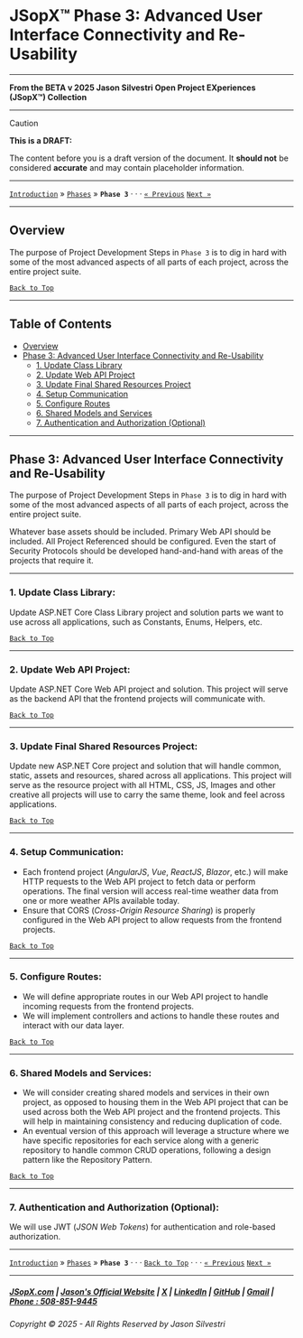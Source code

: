 # JSopX™ Phase 3: Advanced User Interface Connectivity and Re-Usability

---

**From the ﻿BETA v 2025 Jason Silvestri Open Project EXperiences (JSopX™) Collection**

---

> [!CAUTION]
> **This is a DRAFT:**
> 
> The content before you is a draft version of the document. It **should not** be considered **accurate** and may contain placeholder information.
>

---

[`Introduction`](../Introduction/) » [`Phases`](./ReadMe.md) » **`Phase 3`**  · · · [`« Previous`](./Phase-2.md) [`Next »`](./Phase-4.md)

---

## **Overview**

The purpose of Project Development Steps in `Phase 3` is to dig in hard with some of the most advanced aspects of all parts of each project, across the entire project suite. 

[`Back to Top`](#table-of-contents)

---

## Table of Contents

  - [Overview](#overview)
  - [Phase 3: Advanced User Interface Connectivity and Re-Usability](#phase-3-advanced-user-interface-connectivity-and-re-usability)
    - [1. Update Class Library](#1-update-class-library)
    - [2. Update Web API Project](#2-update-web-api-project)
    - [3. Update Final Shared Resources Project](#3-update-final-shared-resources-project)
    - [4. Setup Communication](#4-setup-communication)
    - [5. Configure Routes](#5-configure-routes)
    - [6. Shared Models and Services](#6-shared-models-and-services)
    - [7. Authentication and Authorization (Optional)](#7-authentication-and-authorization-optional)

---

## **Phase 3: Advanced User Interface Connectivity and Re-Usability**

The purpose of Project Development Steps in `Phase 3` is to dig in hard with some of the most advanced aspects of all parts of each project, across the entire project suite. 

Whatever base assets should be included. Primary Web API should be included. All Project Referenced should be configured. Even the start of Security Protocols should be developed hand-and-hand with areas of the projects that require it.

---

### 1. **Update Class Library**: 

Update ASP.NET Core Class Library project and solution parts we want to use across all applications, such as Constants, Enums, Helpers, etc.
   
[`Back to Top`](#table-of-contents)

---

### 2. **Update Web API Project**: 

Update ASP.NET Core Web API project and solution. This project will serve as the backend API that the frontend projects will communicate with.

[`Back to Top`](#table-of-contents)

---

### 3. **Update Final Shared Resources Project**: 

Update new ASP.NET Core project and solution that will handle common, static, assets and resources, shared across all applications. This project will serve as the resource project with all HTML, CSS, JS, Images and other creative all projects will use to carry the same theme, look and feel across applications.

[`Back to Top`](#table-of-contents)

---

### 4. **Setup Communication**:

   - Each frontend project (_AngularJS_, _Vue_, _ReactJS_, _Blazor_, etc.) will make HTTP requests to the Web API project to fetch data or perform operations. The final version will access real-time weather data from one or more weather APIs available today.
   - Ensure that CORS (_Cross-Origin Resource Sharing_) is properly configured in the Web API project to allow requests from the frontend projects.

[`Back to Top`](#table-of-contents)

---

### 5. **Configure Routes**:

   - We will define appropriate routes in our Web API project to handle incoming requests from the frontend projects.
   - We will implement controllers and actions to handle these routes and interact with our data layer.

[`Back to Top`](#table-of-contents)

---

### 6. **Shared Models and Services**:

   - We will consider creating shared models and services in their own project, as opposed to housing them in the Web API project that can be used across both the Web API project and the frontend projects. This will help in maintaining consistency and reducing duplication of code.
   - An eventual version of this approach will leverage a structure where we have specific repositories for each service along with a generic repository to handle common CRUD operations, following a design pattern like the Repository Pattern.

[`Back to Top`](#table-of-contents)

---

### 7. **Authentication and Authorization (Optional)**:

We will use JWT (_JSON Web Tokens_) for authentication and role-based authorization.

---

[`Introduction`](../Introduction/) » [`Phases`](./ReadMe.md) » **`Phase 3`**  · · ·  [`Back to Top`](#table-of-contents) · · · [`« Previous`](./Phase-2.md) [`Next »`](./Phase-4.md)

---

##### [JSopX.com](https://www.jsopx.com/) | [Jason's Official Website](https://www.jsilvestri.com/) | [X](https://www.x.com/JasonSilvestri) | [LinkedIn](http://www.linkedin.com/in/JasonSilvestri) | [GitHub](https://github.com/JasonSilvestri) | [Gmail](mailto:therealjasonsilvestri@gmail.com) | [Phone : 508-851-9445](phoneto:508-851-9445)

###### Copyright © 2025 - All Rights Reserved by Jason Silvestri

